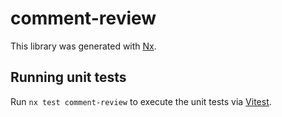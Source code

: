 # comment-review

This library was generated with [Nx](https://nx.dev).

## Running unit tests

Run `nx test comment-review` to execute the unit tests via [Vitest](https://vitest.dev/).
